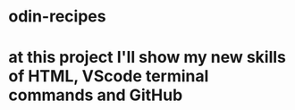 # odin-recipes
# at this project I'll show my new skills of HTML, VScode terminal commands and GitHub